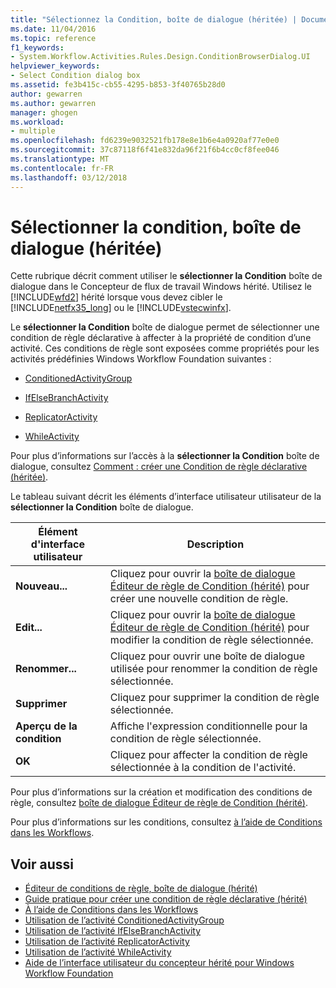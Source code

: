 ```yaml
---
title: "Sélectionnez la Condition, boîte de dialogue (héritée) | Documents Microsoft"
ms.date: 11/04/2016
ms.topic: reference
f1_keywords:
- System.Workflow.Activities.Rules.Design.ConditionBrowserDialog.UI
helpviewer_keywords:
- Select Condition dialog box
ms.assetid: fe3b415c-cb55-4295-b853-3f40765b28d0
author: gewarren
ms.author: gewarren
manager: ghogen
ms.workload:
- multiple
ms.openlocfilehash: fd6239e9032521fb178e8e1b6e4a0920af77e0e0
ms.sourcegitcommit: 37c87118f6f41e832da96f21f6b4cc0cf8fee046
ms.translationtype: MT
ms.contentlocale: fr-FR
ms.lasthandoff: 03/12/2018
---
```

# <a name="select-condition-dialog-box-legacy"></a>Sélectionner la condition, boîte de dialogue (héritée)
Cette rubrique décrit comment utiliser le **sélectionner la Condition** boîte de dialogue dans le Concepteur de flux de travail Windows hérité. Utilisez le [!INCLUDE[wfd2](../workflow-designer/includes/wfd2_md.md)] hérité lorsque vous devez cibler le [!INCLUDE[netfx35_long](../workflow-designer/includes/netfx35_long_md.md)] ou le [!INCLUDE[vstecwinfx](../workflow-designer/includes/vstecwinfx_md.md)].

 Le **sélectionner la Condition** boîte de dialogue permet de sélectionner une condition de règle déclarative à affecter à la propriété de condition d’une activité. Ces conditions de règle sont exposées comme propriétés pour les activités prédéfinies Windows Workflow Foundation suivantes :

-   [ConditionedActivityGroup](http://go.microsoft.com/fwlink?LinkID=65017)

-   [IfElseBranchActivity](http://go.microsoft.com/fwlink?LinkID=65034)

-   [ReplicatorActivity](http://go.microsoft.com/fwlink?LinkID=65039)

-   [WhileActivity](http://go.microsoft.com/fwlink?LinkID=65049)

 Pour plus d’informations sur l’accès à la **sélectionner la Condition** boîte de dialogue, consultez [Comment : créer une Condition de règle déclarative (héritée)](../workflow-designer/how-to-create-a-declarative-rule-condition-legacy.md).

 Le tableau suivant décrit les éléments d’interface utilisateur utilisateur de la **sélectionner la Condition** boîte de dialogue.

|Élément d'interface utilisateur|Description|
|----------------|-----------------|
|**Nouveau...**|Cliquez pour ouvrir la [boîte de dialogue Éditeur de règle de Condition (hérité)](../workflow-designer/rule-condition-editor-dialog-box-legacy.md) pour créer une nouvelle condition de règle.|
|**Edit...**|Cliquez pour ouvrir la [boîte de dialogue Éditeur de règle de Condition (hérité)](../workflow-designer/rule-condition-editor-dialog-box-legacy.md) pour modifier la condition de règle sélectionnée.|
|**Renommer...**|Cliquez pour ouvrir une boîte de dialogue utilisée pour renommer la condition de règle sélectionnée.|
|**Supprimer**|Cliquez pour supprimer la condition de règle sélectionnée.|
|**Aperçu de la condition**|Affiche l'expression conditionnelle pour la condition de règle sélectionnée.|
|**OK**|Cliquez pour affecter la condition de règle sélectionnée à la condition de l'activité.|

 Pour plus d’informations sur la création et modification des conditions de règle, consultez [boîte de dialogue Éditeur de règle de Condition (hérité)](../workflow-designer/rule-condition-editor-dialog-box-legacy.md).

 Pour plus d’informations sur les conditions, consultez [à l’aide de Conditions dans les Workflows](http://go.microsoft.com/fwlink?LinkID=65009).

## <a name="see-also"></a>Voir aussi

- [Éditeur de conditions de règle, boîte de dialogue (hérité)](../workflow-designer/rule-condition-editor-dialog-box-legacy.md)
- [Guide pratique pour créer une condition de règle déclarative (hérité)](../workflow-designer/how-to-create-a-declarative-rule-condition-legacy.md)
- [À l’aide de Conditions dans les Workflows](http://go.microsoft.com/fwlink?LinkID=65009)
- [Utilisation de l’activité ConditionedActivityGroup](http://go.microsoft.com/fwlink?LinkID=65066)
- [Utilisation de l’activité IfElseBranchActivity](http://go.microsoft.com/fwlink?LinkID=65075)
- [Utilisation de l’activité ReplicatorActivity](http://go.microsoft.com/fwlink?LinkID=65080)
- [Utilisation de l’activité WhileActivity](http://go.microsoft.com/fwlink?LinkID=65091)
- [Aide de l’interface utilisateur du concepteur hérité pour Windows Workflow Foundation](../workflow-designer/legacy-designer-for-windows-workflow-foundation-ui-help.md)